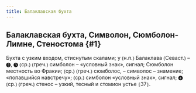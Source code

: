 ```yaml
---
title: Балаклавская бухта
---
```

## Балаклавская бухта, Символон, Сюмболон-Лимне, Стеностома {#1}

Бухта с узким входом, стиснутым скалами; у ⦅н.п.⦆ Балаклава ⦅Севаст.⦆ – ❷, ❸ ⦅ср.⦆ ⦅греч.⦆ симболон – «условный знак», сигнал; Сюмболон местность во Фракии; ⦅ср.⦆ ⦅греч.⦆ сюмболос, – символос – знамение; «попавшийся навстречу»; ⦅ср.⦆ симболон «условный знак», сигнал; ❹ ⦅ср.⦆ ⦅греч.⦆ стенос – узкий, тесный и стомион устье ⦃З7⦄.
